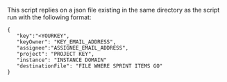 
This script replies on a json file existing in the same directory as the script run with the following format:

```
{
   "key":"<YOURKEY",
   "keyOwner": "KEY_EMAIL_ADDRESS",
   "assignee":"ASSIGNEE_EMAIL_ADDRESS",
   "project": "PROJECT KEY",
   "instance": "INSTANCE DOMAIN"
   "destinationFile": "FILE WHERE SPRINT ITEMS GO"
}
```

